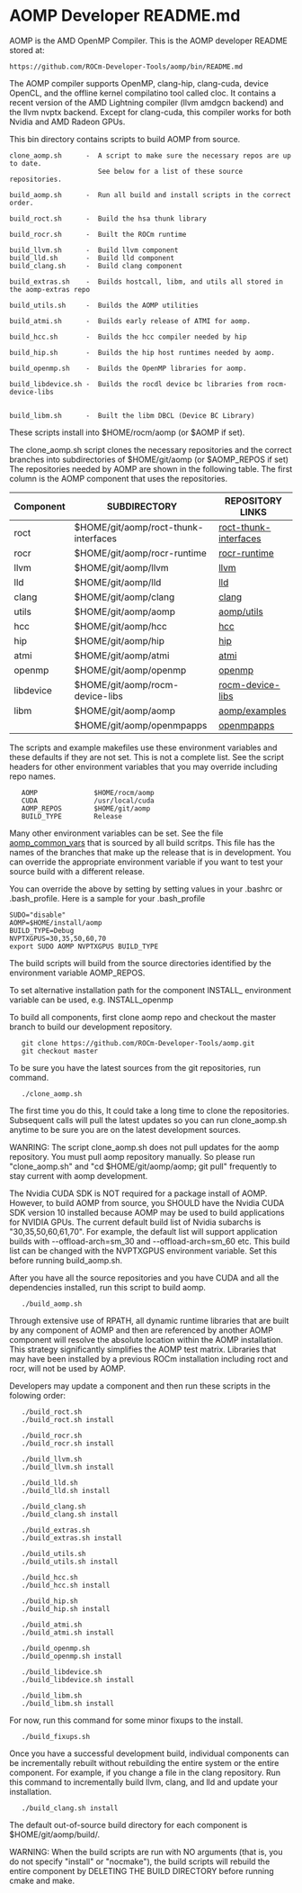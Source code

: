 AOMP Developer README.md
========================

AOMP is the AMD OpenMP Compiler. This is the AOMP developer README stored at:
```
https://github.com/ROCm-Developer-Tools/aomp/bin/README.md
```
The AOMP compiler supports OpenMP, clang-hip, clang-cuda, device OpenCL, and the offline kernel compilatino tool called cloc.  It contains a recent version of the AMD Lightning compiler (llvm amdgcn backend) and the llvm nvptx backend.  Except for clang-cuda, this compiler works for both Nvidia and AMD Radeon GPUs.

This bin directory contains scripts to build AOMP from source.
```
clone_aomp.sh      -  A script to make sure the necessary repos are up to date.
                      See below for a list of these source repositories.

build_aomp.sh      -  Run all build and install scripts in the correct order.

build_roct.sh      -  Build the hsa thunk library

build_rocr.sh      -  Built the ROCm runtime

build_llvm.sh      -  Build llvm component
build_lld.sh       -  Build lld component
build_clang.sh     -  Build clang component

build_extras.sh    -  Builds hostcall, libm, and utils all stored in the aomp-extras repo

build_utils.sh     -  Builds the AOMP utilities

build_atmi.sh      -  Builds early release of ATMI for aomp.

build_hcc.sh       -  Builds the hcc compiler needed by hip

build_hip.sh       -  Builds the hip host runtimes needed by aomp.

build_openmp.sh    -  Builds the OpenMP libraries for aomp.

build_libdevice.sh -  Builds the rocdl device bc libraries from rocm-device-libs


build_libm.sh      -  Built the libm DBCL (Device BC Library)
```
These scripts install into $HOME/rocm/aomp (or $AOMP if set).

The clone_aomp.sh script clones the necessary repositories and the correct
branches into subdirectories of $HOME/git/aomp (or $AOMP_REPOS if set)
The repositories needed by AOMP are shown in the following table.
The first column is the AOMP component that uses the repositories.

| Component | SUBDIRECTORY                          | REPOSITORY LINKS
| --------- | ------------                          | ----------------
| roct      | $HOME/git/aomp/roct-thunk-interfaces  | [roct-thunk-interfaces](https://github.com/radeonopencompute/roct-thunk-interface)
| rocr      | $HOME/git/aomp/rocr-runtime           | [rocr-runtime](https://github.com/radeonopencompute/rocr-runtime)
| llvm      | $HOME/git/aomp/llvm                   | [llvm](https://github.com/ROCm-Developer-Tools/llvm)
| lld       | $HOME/git/aomp/lld                    | [lld](https://github.com/ROCm-Developer-Tools/lld)
| clang     | $HOME/git/aomp/clang                  | [clang](https://github.com/ROCm-Developer-Tools/clang)
| utils     | $HOME/git/aomp/aomp                   | [aomp/utils](https://github.com/ROCm-Developer-Tools/aomp/tree/master/utils)
| hcc       | $HOME/git/aomp/hcc                    | [hcc](https://github.com/radeonopencompute/hcc)
| hip       | $HOME/git/aomp/hip                    | [hip](https://github.com/ROCm-Developer-Tools/hip)
| atmi      | $HOME/git/aomp/atmi                   | [atmi](https://github.com/radeonopencompute/atmi)
| openmp    | $HOME/git/aomp/openmp                 | [openmp](https://github.com/ROCm-Developer-Tools/openmp)
| libdevice | $HOME/git/aomp/rocm-device-libs       | [rocm-device-libs](https://github.com/radeonopencompute/rocm-device-libs)
| libm      | $HOME/git/aomp/aomp                   | [aomp/examples](https://github.com/ROCm-Developer-Tools/aomp/tree/master/examples/libdevice)
|           | $HOME/git/aomp/openmpapps             | [openmpapps](https://github.com/AMDComputeLibraries/openmpapps)


The scripts and example makefiles use these environment variables and these
defaults if they are not set. This is not a complete list.  See the script headers
for other environment variables that you may override including repo names.

```
   AOMP              $HOME/rocm/aomp
   CUDA              /usr/local/cuda
   AOMP_REPOS        $HOME/git/aomp
   BUILD_TYPE        Release
```

Many other environment variables can be set. See the file [aomp_common_vars](aomp_common_vars) that is sourced by all build scritps. This file has the names of the branches that make up the release that is in development.  You can override the appropriate environment variable if you want to test your source build with a different release.


You can override the above by setting by setting values in your .bashrc or .bash_profile.
Here is a sample for your .bash_profile

```
SUDO="disable"
AOMP=$HOME/install/aomp
BUILD_TYPE=Debug
NVPTXGPUS=30,35,50,60,70
export SUDO AOMP NVPTXGPUS BUILD_TYPE
```
The build scripts will build from the source directories identified by the
environment variable AOMP_REPOS.

To set alternative installation path for the component INSTALL_<COMPONENT> environment
variable can be used, e.g. INSTALL_openmp

To build all components, first clone aomp repo and checkout the master branch
to build our development repository.

```
   git clone https://github.com/ROCm-Developer-Tools/aomp.git
   git checkout master
```
	
To be sure you have the latest sources from the git repositories, run command.

```
   ./clone_aomp.sh
```

The first time you do this, It could take a long time to clone the repositories.  Subsequent calls will pull the latest updates so you can run clone_aomp.sh anytime to be sure you are on the latest development sources.

WANRING: The script clone_aomp.sh does not pull updates for the aomp repository. You must pull aomp repository manually. So please run "clone_aomp.sh" and "cd $HOME/git/aomp/aomp; git pull" frequently to stay current with aomp development.

The Nvidia CUDA SDK is NOT required for a package install of AOMP. However, to build AOMP from source, you SHOULD have the Nvidia CUDA SDK version 10 installed because AOMP may be used to build applications for NVIDIA GPUs.  The current default build list of Nvidia subarchs is "30,35,50,60,61,70".  For example, the default list will support application builds with --offload-arch=sm_30 and --offload-arch=sm_60 etc.  This build list can be changed with the NVPTXGPUS environment variable. Set this before running build_aomp.sh.

After you have all the source repositories and you have CUDA and all the dependencies installed,
run this script to build aomp.
```
   ./build_aomp.sh
```
Through extensive use of RPATH, all dynamic runtime libraries that are built by any component of AOMP and then are referenced by another AOMP component will resolve the absolute location within the AOMP installation.  This strategy significantly simplifies the AOMP test matrix.  Libraries that may have been installed by a previous ROCm installation including roct and rocr, will not be used by AOMP.


Developers may update a component and then run these  scripts in the folowing order:

```
   ./build_roct.sh
   ./build_roct.sh install

   ./build_rocr.sh
   ./build_rocr.sh install

   ./build_llvm.sh
   ./build_llvm.sh install

   ./build_lld.sh
   ./build_lld.sh install

   ./build_clang.sh
   ./build_clang.sh install

   ./build_extras.sh
   ./build_extras.sh install

   ./build_utils.sh
   ./build_utils.sh install

   ./build_hcc.sh
   ./build_hcc.sh install

   ./build_hip.sh
   ./build_hip.sh install

   ./build_atmi.sh
   ./build_atmi.sh install

   ./build_openmp.sh
   ./build_openmp.sh install

   ./build_libdevice.sh
   ./build_libdevice.sh install

   ./build_libm.sh
   ./build_libm.sh install
```

For now, run this command for some minor fixups to the install.

```
   ./build_fixups.sh
```
Once you have a successful development build, individual components can be incrementally rebuilt without rebuilding the entire system or the entire component. For example, if you change a file in the clang repository. Run this command to incrementally build llvm, clang, and lld and update your installation.
```
   ./build_clang.sh install
```
The default out-of-source build directory for each component is $HOME/git/aomp/build/<component>.

WARNING: When the build scripts are run with NO arguments (that is, you do not specify "install" or "nocmake"), the build scripts will rebuild the entire component by DELETING THE BUILD DIRECTORY before running cmake and make.

